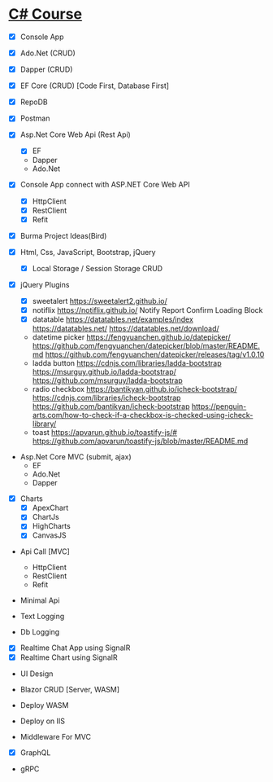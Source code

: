 # [C# Course](https://github.com/sannlynnhtun-coding/csharp-course/wiki)


- [x] Console App

- [x] Ado.Net (CRUD)
- [x] Dapper  (CRUD)
- [x] EF Core (CRUD) [Code First, Database First]
- [x] RepoDB

- [x] Postman
- [x] Asp.Net Core Web Api (Rest Api)
    - [x] EF
    - Dapper
    - Ado.Net
    
- [x] Console App connect with ASP.NET Core Web API
    - [x] HttpClient
    - [x] RestClient
    - [x] Refit

- [x] Burma Project Ideas(Bird)

- [x] Html, Css, JavaScript, Bootstrap, jQuery
    - [x] Local Storage / Session Storage CRUD

- [x] jQuery Plugins
    - [x] sweetalert https://sweetalert2.github.io/
    - [x] notiflix https://notiflix.github.io/ Notify Report Confirm Loading Block
    - [x] datatable https://datatables.net/examples/index https://datatables.net/ https://datatables.net/download/
    - datetime picker https://fengyuanchen.github.io/datepicker/ https://github.com/fengyuanchen/datepicker/blob/master/README.md https://github.com/fengyuanchen/datepicker/releases/tag/v1.0.10
    - ladda button https://cdnjs.com/libraries/ladda-bootstrap https://msurguy.github.io/ladda-bootstrap/ https://github.com/msurguy/ladda-bootstrap
    - radio checkbox https://bantikyan.github.io/icheck-bootstrap/ https://cdnjs.com/libraries/icheck-bootstrap https://github.com/bantikyan/icheck-bootstrap https://penguin-arts.com/how-to-check-if-a-checkbox-is-checked-using-icheck-library/
    - toast https://apvarun.github.io/toastify-js/# https://github.com/apvarun/toastify-js/blob/master/README.md

- Asp.Net Core MVC (submit, ajax)
    - EF 
    - Ado.Net
    - Dapper
    
- [x] Charts
  - [x] ApexChart
  - [x] ChartJs
  - [x] HighCharts
  - [x] CanvasJS 

- Api Call [MVC]
    - HttpClient
    - RestClient
    - Refit

- Minimal Api
- Text Logging
- Db Logging

- [x] Realtime Chat App using SignalR 
- [x] Realtime Chart using SignalR 
- UI Design
- Blazor CRUD [Server, WASM]
- Deploy WASM
- Deploy on IIS

- Middleware For MVC

- [x] GraphQL
- gRPC

  
